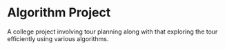 # Algorithm Project

A college project involving tour planning along with that exploring the tour efficiently using various algorithms.
